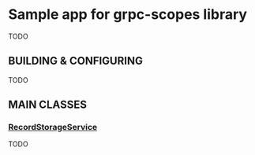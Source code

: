 # Sample app for grpc-scopes library

TODO



## BUILDING & CONFIGURING

TODO



## MAIN CLASSES

### [RecordStorageService](src/main/java/pl/morgwai/samples/grpc/scopes/grpc/RecordStorageService.java)

TODO
